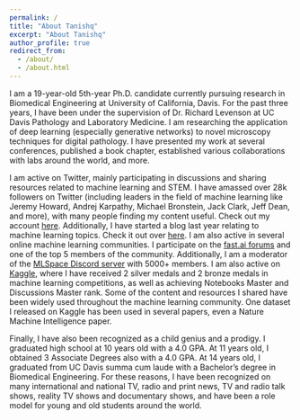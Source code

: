 ```yaml
---
permalink: /
title: "About Tanishq"
excerpt: "About Tanishq"
author_profile: true
redirect_from:
  - /about/
  - /about.html
---
```


I am a 19-year-old 5th-year Ph.D. candidate currently pursuing research in Biomedical Engineering at University of California, Davis. For the past three years, I have been under the supervision of Dr. Richard Levenson at UC Davis Pathology and Laboratory Medicine. I am researching the application of deep learning (especially generative networks) to novel microscopy techniques for digital pathology. I have presented my work at several conferences, published a book chapter, established various collaborations with labs around the world, and more.

I am active on Twitter, mainly participating in discussions and sharing resources related to machine learning and STEM. I have amassed over 28k followers on Twitter (including leaders in the field of machine learning like Jeremy Howard, Andrej Karpathy, Michael Bronstein, Jack Clark, Jeff Dean, and more), with many people finding my content useful. Check out my account [here](https://twitter.com/iScienceLuvr). Additionally, I have started a blog last year relating to machine learning topics. Check
it out over [here](https://tmabraham.github.io/blog). I am also active in several online machine learning communities. I participate on the [fast.ai forums](https://forums.fast.ai) and one of the top 5 members of the community. Additionally, I am a moderator of the [MLSpace
Discord server](https://discord.gg/Wyc9nFCDTk) with 5000+ members. I am also active on [Kaggle](https://kaggle.com/tanlikesmath), where I have received 2 silver medals and 2 bronze medals in machine learning competitions, as well as achieving Notebooks Master and Discussions Master rank. Some of the content and resources I shared have been widely used throughout the machine learning community. One dataset I released on Kaggle has been used in several papers, even a Nature Machine Intelligence paper.

Finally, I have also been recognized as a child genius and a prodigy. I graduated high school at 10 years old with a 4.0 GPA. At 11 years old, I obtained 3 Associate Degrees also with a 4.0 GPA. At 14 years old, I graduated from UC Davis summa cum laude with a Bachelor’s degree in Biomedical Engineering. For these reasons, I have been recognized on many international and national TV, radio and print news, TV and radio talk shows, reality TV shows and documentary shows, and have been a role model for young and old students around the world.
